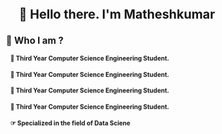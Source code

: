 <h1 align="center">👋 Hello there. I'm Matheshkumar</h1>

## 🔰 **Who I am ?**
####  &nbsp;&nbsp; 🔹 Third Year Computer Science Engineering Student.
####  &nbsp;&nbsp; 🔹 Third Year Computer Science Engineering Student.
####  &nbsp;&nbsp; 🔴 Third Year Computer Science Engineering Student.
####  &nbsp;&nbsp; 🔴 Third Year Computer Science Engineering Student.
####  &nbsp;&nbsp; ☞ Specialized in the field of **Data Sciene**
